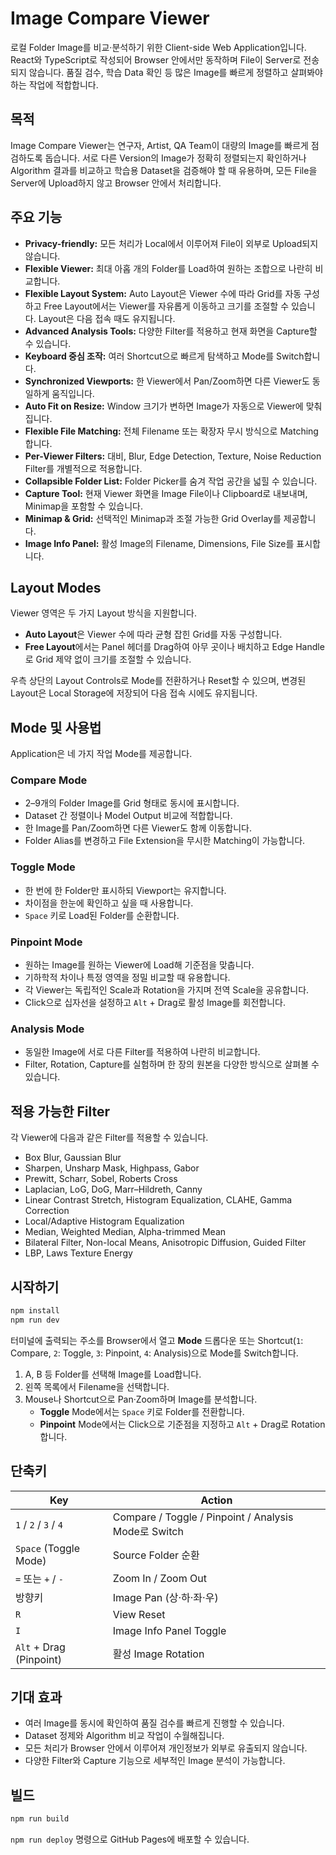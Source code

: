 # Image Compare Viewer

로컬 Folder Image를 비교·분석하기 위한 Client-side Web Application입니다. React와 TypeScript로 작성되어 Browser 안에서만 동작하며 File이 Server로 전송되지 않습니다. 품질 검수, 학습 Data 확인 등 많은 Image를 빠르게 정렬하고 살펴봐야 하는 작업에 적합합니다.

## 목적
Image Compare Viewer는 연구자, Artist, QA Team이 대량의 Image를 빠르게 점검하도록 돕습니다. 서로 다른 Version의 Image가 정확히 정렬되는지 확인하거나 Algorithm 결과를 비교하고 학습용 Dataset을 검증해야 할 때 유용하며, 모든 File을 Server에 Upload하지 않고 Browser 안에서 처리합니다.

## 주요 기능
- **Privacy-friendly:** 모든 처리가 Local에서 이루어져 File이 외부로 Upload되지 않습니다.
- **Flexible Viewer:** 최대 아홉 개의 Folder를 Load하여 원하는 조합으로 나란히 비교합니다.
- **Flexible Layout System:** Auto Layout은 Viewer 수에 따라 Grid를 자동 구성하고 Free Layout에서는 Viewer를 자유롭게 이동하고 크기를 조절할 수 있습니다. Layout은 다음 접속 때도 유지됩니다.
- **Advanced Analysis Tools:** 다양한 Filter를 적용하고 현재 화면을 Capture할 수 있습니다.
- **Keyboard 중심 조작:** 여러 Shortcut으로 빠르게 탐색하고 Mode를 Switch합니다.
- **Synchronized Viewports:** 한 Viewer에서 Pan/Zoom하면 다른 Viewer도 동일하게 움직입니다.
- **Auto Fit on Resize:** Window 크기가 변하면 Image가 자동으로 Viewer에 맞춰집니다.
- **Flexible File Matching:** 전체 Filename 또는 확장자 무시 방식으로 Matching합니다.
- **Per-Viewer Filters:** 대비, Blur, Edge Detection, Texture, Noise Reduction Filter를 개별적으로 적용합니다.
- **Collapsible Folder List:** Folder Picker를 숨겨 작업 공간을 넓힐 수 있습니다.
- **Capture Tool:** 현재 Viewer 화면을 Image File이나 Clipboard로 내보내며, Minimap을 포함할 수 있습니다.
- **Minimap & Grid:** 선택적인 Minimap과 조절 가능한 Grid Overlay를 제공합니다.
- **Image Info Panel:** 활성 Image의 Filename, Dimensions, File Size를 표시합니다.

## Layout Modes

Viewer 영역은 두 가지 Layout 방식을 지원합니다.

- **Auto Layout**은 Viewer 수에 따라 균형 잡힌 Grid를 자동 구성합니다.
- **Free Layout**에서는 Panel 헤더를 Drag하여 아무 곳이나 배치하고 Edge Handle로 Grid 제약 없이 크기를 조절할 수 있습니다.

우측 상단의 Layout Controls로 Mode를 전환하거나 Reset할 수 있으며, 변경된 Layout은 Local Storage에 저장되어 다음 접속 시에도 유지됩니다.

## Mode 및 사용법
Application은 네 가지 작업 Mode를 제공합니다.

### Compare Mode
- 2–9개의 Folder Image를 Grid 형태로 동시에 표시합니다.
- Dataset 간 정렬이나 Model Output 비교에 적합합니다.
- 한 Image를 Pan/Zoom하면 다른 Viewer도 함께 이동합니다.
- Folder Alias를 변경하고 File Extension을 무시한 Matching이 가능합니다.

### Toggle Mode
- 한 번에 한 Folder만 표시하되 Viewport는 유지합니다.
- 차이점을 한눈에 확인하고 싶을 때 사용합니다.
- `Space` 키로 Load된 Folder를 순환합니다.

### Pinpoint Mode
- 원하는 Image를 원하는 Viewer에 Load해 기준점을 맞춥니다.
- 기하학적 차이나 특정 영역을 정밀 비교할 때 유용합니다.
- 각 Viewer는 독립적인 Scale과 Rotation을 가지며 전역 Scale을 공유합니다.
- Click으로 십자선을 설정하고 `Alt` + Drag로 활성 Image를 회전합니다.

### Analysis Mode
- 동일한 Image에 서로 다른 Filter를 적용하여 나란히 비교합니다.
- Filter, Rotation, Capture를 실험하며 한 장의 원본을 다양한 방식으로 살펴볼 수 있습니다.

## 적용 가능한 Filter
각 Viewer에 다음과 같은 Filter를 적용할 수 있습니다.

- Box Blur, Gaussian Blur
- Sharpen, Unsharp Mask, Highpass, Gabor
- Prewitt, Scharr, Sobel, Roberts Cross
- Laplacian, LoG, DoG, Marr–Hildreth, Canny
- Linear Contrast Stretch, Histogram Equalization, CLAHE, Gamma Correction
- Local/Adaptive Histogram Equalization
- Median, Weighted Median, Alpha-trimmed Mean
- Bilateral Filter, Non-local Means, Anisotropic Diffusion, Guided Filter
- LBP, Laws Texture Energy

## 시작하기
```bash
npm install
npm run dev
```

터미널에 출력되는 주소를 Browser에서 열고 **Mode** 드롭다운 또는 Shortcut(`1`: Compare, `2`: Toggle, `3`: Pinpoint,
`4`: Analysis)으로 Mode를 Switch합니다.

1. A, B 등 Folder를 선택해 Image를 Load합니다.
2. 왼쪽 목록에서 Filename을 선택합니다.
3. Mouse나 Shortcut으로 Pan·Zoom하며 Image를 분석합니다.
   - **Toggle** Mode에서는 `Space` 키로 Folder를 전환합니다.
   - **Pinpoint** Mode에서는 Click으로 기준점을 지정하고 `Alt` + Drag로 Rotation합니다.

## 단축키

| Key                         | Action                                       |
| --------------------------- | -------------------------------------------- |
| `1` / `2` / `3` / `4`       | Compare / Toggle / Pinpoint / Analysis Mode로 Switch |
| `Space` (Toggle Mode)      | Source Folder 순환                          |
| `=` 또는 `+` / `-`         | Zoom In / Zoom Out                          |
| 방향키                      | Image Pan (상·하·좌·우)                     |
| `R`                         | View Reset                                  |
| `I`                         | Image Info Panel Toggle                     |
| `Alt` + Drag (Pinpoint)    | 활성 Image Rotation                         |

## 기대 효과

- 여러 Image를 동시에 확인하여 품질 검수를 빠르게 진행할 수 있습니다.
- Dataset 정제와 Algorithm 비교 작업이 수월해집니다.
- 모든 처리가 Browser 안에서 이루어져 개인정보가 외부로 유출되지 않습니다.
- 다양한 Filter와 Capture 기능으로 세부적인 Image 분석이 가능합니다.

## 빌드
```bash
npm run build
```

`npm run deploy` 명령으로 GitHub Pages에 배포할 수 있습니다.

